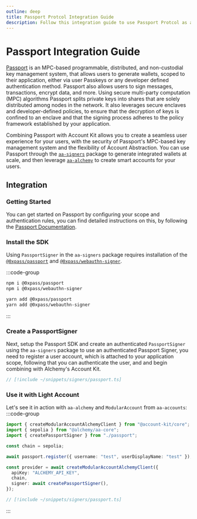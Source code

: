 ```yaml
---
outline: deep
title: Passport Protcol Integration Guide
description: Follow this integration guide to use Passport Protcol as a Signer with Account Kit, a vertically integrated stack for building apps that support ERC-4337 and ERC-6900.
---
```


# Passport Integration Guide

[Passport](https://0xpass.io) is an MPC-based programmable, distributed, and non-custodial key management system, that allows users to generate wallets, scoped to their application, either via user Passkeys or any developer defined authentication method. Passport also allows users to sign messages, transactions, encrypt data, and more. Using secure multi-party computation (MPC) algorithms Passport splits private keys into shares that are solely distributed among nodes in the network. It also leverages secure enclaves and developer-defined policies, to ensure that the decryption of keys is confined to an enclave and that the signing process adheres to the policy framework established by your application.

Combining Passport with Account Kit allows you to create a seamless user experience for your users, with the security of Passport's MPC-based key management system and the flexibility of Account Abstraction. You can use Passport through the [`aa-signers`](/packages/aa-signers/passport/introduction) package to generate integrated wallets at scale, and then leverage [`aa-alchemy`](/packages/aa-alchemy/) to create smart accounts for your users.

## Integration

### Getting Started

You can get started on Passport by configuring your scope and authentication rules, you can find detailed instructions on this, by following the [Passport Documentation](https://docs.0xpass.io/guides-and-examples/getting-started).

### Install the SDK

Using `PassportSigner` in the `aa-signers` package requires installation of the [`@0xpass/passport`](https://github.com/0xpass/passport-sdk/tree/main/packages/passport) and [`@0xpass/webauthn-signer`](https://github.com/0xpass/passport-sdk/tree/main/packages/webauthn-signer).

:::code-group

```bash [npm]
npm i @0xpass/passport
npm i @0xpass/webauthn-signer
```

```bash [yarn]
yarn add @0xpass/passport
yarn add @0xpass/webauthn-signer
```

:::

### Create a PassportSigner

Next, setup the Passport SDK and create an authenticated `PassportSigner` using the `aa-signers` package to use an authenticated Passport Signer, you need to register a user account, which is attached to your application scope, following that you can authenticate the user, and and begin combining with Alchemy's Account Kit.

```ts [passport.ts]
// [!include ~/snippets/signers/passport.ts]
```

### Use it with Light Account

Let's see it in action with `aa-alchemy` and `ModularAccount` from `aa-accounts`:
:::code-group

```ts [example.ts]
import { createModularAccountAlchemyClient } from "@account-kit/core";
import { sepolia } from "@alchemy/aa-core";
import { createPassportSigner } from "./passport";

const chain = sepolia;

await passport.register({ username: "test", userDisplayName: "test" });

const provider = await createModularAccountAlchemyClient({
  apiKey: "ALCHEMY_API_KEY",
  chain,
  signer: await createPassportSigner(),
});
```

```ts [passport.ts]
// [!include ~/snippets/signers/passport.ts]
```

:::
